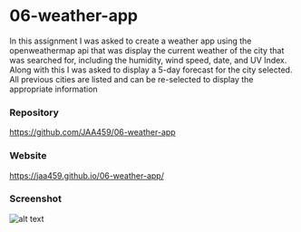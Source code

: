 # 06-weather-app
In this assignment I was asked to create a weather app using the openweathermap api that was display the current weather of the city that was searched for, including the humidity, wind speed, date, and UV Index. Along with this I was asked to display a 5-day forecast for the city selected. All previous cities are listed and can be re-selected to display the appropriate information

### Repository
https://github.com/JAA459/06-weather-app
### Website
https://jaa459.github.io/06-weather-app/
### Screenshot
![alt text](https://jaa459.github.io/06-weather-app/weatherMap.png)
